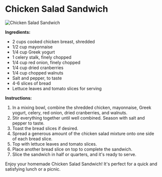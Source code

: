 # Chicken Salad Sandwich

![Chicken Salad Sandwich](https://source.unsplash.com/random/?chicken-salad-sandwich)

**Ingredients:**
- 2 cups cooked chicken breast, shredded
- 1/2 cup mayonnaise
- 1/4 cup Greek yogurt
- 1 celery stalk, finely chopped
- 1/4 cup red onion, finely chopped
- 1/4 cup dried cranberries
- 1/4 cup chopped walnuts
- Salt and pepper, to taste
- 4-6 slices of bread
- Lettuce leaves and tomato slices for serving

**Instructions:**

1. In a mixing bowl, combine the shredded chicken, mayonnaise, Greek yogurt, celery, red onion, dried cranberries, and walnuts.
2. Stir everything together until well combined. Season with salt and pepper to taste.
3. Toast the bread slices if desired.
4. Spread a generous amount of the chicken salad mixture onto one side of each bread slice.
5. Top with lettuce leaves and tomato slices.
6. Place another bread slice on top to complete the sandwich.
7. Slice the sandwich in half or quarters, and it's ready to serve.

Enjoy your homemade Chicken Salad Sandwich! It's perfect for a quick and satisfying lunch or a picnic.